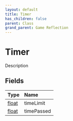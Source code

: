 ```yaml
---
layout: default
title: Timer
has_children: false
parent: Class
grand_parent: Game Reflection
---
```

# Timer
Description 

## Fields

| Type | Name |
|:----------|:--------------|
| [float](/riftbreaker-wiki/docs/game-reflection/components/float/) | timeLimit |
| [float](/riftbreaker-wiki/docs/game-reflection/components/float/) | timePassed |

